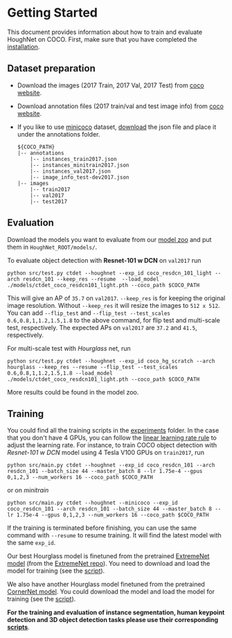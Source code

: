 # Getting Started

This document provides information about how to train and evaluate HoughNet on COCO.
First, make sure that you have completed the [installation](INSTALL.md).

## Dataset preparation

- Download the images (2017 Train, 2017 Val, 2017 Test) from [coco website](http://cocodataset.org/#download).
- Download annotation files (2017 train/val and test image info) from [coco website](http://cocodataset.org/#download).
- If you like to use [minicoco](https://github.com/giddyyupp/coco-minitrain) dataset,
[download](https://drive.google.com/open?id=1lezhgY4M_Ag13w0dEzQ7x_zQ_w0ohjin) the json file and place it under the annotations folder.

  ~~~
  ${COCO_PATH}
  |-- annotations
      |-- instances_train2017.json
      |-- instances_minitrain2017.json
      |-- instances_val2017.json
      |-- image_info_test-dev2017.json
  |-- images
      |-- train2017
      |-- val2017
      |-- test2017
  ~~~


## Evaluation

Download the models you want to evaluate from our [model zoo](MODEL_ZOO.md) and put them in `HoughNet_ROOT/models/`.

To evaluate object detection with **Resnet-101 w DCN** on `val2017`
run

~~~
python src/test.py ctdet --houghnet --exp_id coco_resdcn_101_light --arch resdcn_101 --keep_res --resume  --load_model ./models/ctdet_coco_resdcn101_light.pth --coco_path $COCO_PATH
~~~

This will give an AP of `35.7` on `val2017`. `--keep_res` is for keeping the original image resolution.
Without `--keep_res` it will resize the images to `512 x 512`.
You can add `--flip_test` and `--flip_test --test_scales 0.6,0.8,1,1.2,1.5,1.8` to the above command, for flip test and multi-scale test, respectively.
The expected APs on `val2017` are `37.2` and `41.5`, respectively.

For multi-scale test with *Hourglass* net, run

~~~
python src/test.py ctdet --houghnet --exp_id coco_hg_scratch --arch hourglass --keep_res --resume --flip_test --test_scales 0.6,0.8,1,1.2,1.5,1.8 --load_model ./models/ctdet_coco_resdcn101_light.pth --coco_path $COCO_PATH
~~~

More results could be found in the model zoo.



## Training

You could find all the training scripts in the [experiments](../experiments) folder.
In the case that you don't have 4 GPUs, you can follow the [linear learning rate rule](https://arxiv.org/abs/1706.02677) to adjust the learning rate.
For instance, to train COCO object detection with *Resnet-101 w DCN* model using 4 Tesla V100 GPUs on `train2017`, run

~~~
python src/main.py ctdet --houghnet --exp_id coco_resdcn_101 --arch resdcn_101 --batch_size 44 --master_batch 8 --lr 1.75e-4 --gpus 0,1,2,3 --num_workers 16 --coco_path $COCO_PATH
~~~
or on *minitrain*

~~~
python src/main.py ctdet --houghnet --minicoco --exp_id coco_resdcn_101 --arch resdcn_101 --batch_size 44 --master_batch 8 --lr 1.75e-4 --gpus 0,1,2,3 --num_workers 16 --coco_path $COCO_PATH
~~~

If the training is terminated before finishing, you can use the same command with `--resume` to resume training. It will find the latest model with the same `exp_id`.

Our best Hourglass model is finetuned from the pretrained [ExtremeNet model](https://drive.google.com/file/d/1TG3oBkHqj_QHdOHRF0RLsN4CxWxFTovA/view?usp=sharing) (from the [ExtremeNet repo](https://github.com/xingyizhou/ExtremeNet)).
You need to download and load the model for training (see the [script](../experiments/ctdet_coco_hg104_extremenet.sh)).

We also have another Hourglass model finetuned from the pretrained [CornerNet model](https://drive.google.com/file/d/14X4BdOKqbM1mINOK3V4tCWq5Jz3O0fEf/view?usp=sharing).
You could download the model and load the model for training (see the [script](../experiments/ctdet_coco_hg104_cornernet.sh)).


**For the training and evaluation of instance segmentation, human keypoint detection and 3D object detection tasks please use their corresponding [scripts](../experiments/ctdet_coco_hg104_extremenet.sh)**.   
